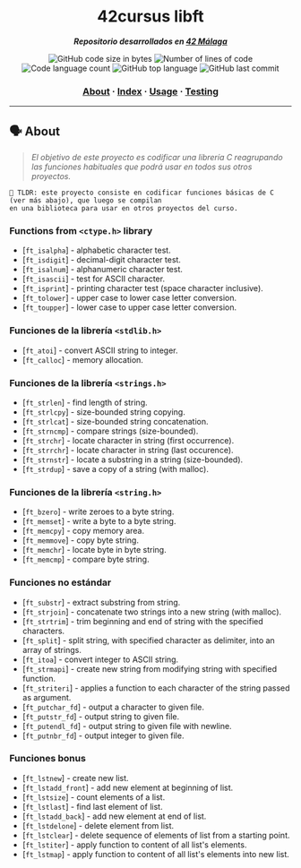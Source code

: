 <h1 align="center">
  42cursus libft
</h1>

<p align="center">
  <b><i>Repositorio desarrollados en <a href="https://www.42malaga.com/">42 Málaga</a></i></b><br>
</p>

<p align="center">
	<img alt="GitHub code size in bytes" src="https://img.shields.io/github/languages/code-size/Selio30/42-libft?color=blueviolet" />
	<img alt="Number of lines of code" src="https://img.shields.io/tokei/lines/github/Selio30/42-libft?color=blueviolet" />
	<img alt="Code language count" src="https://img.shields.io/github/languages/count/Selio30/42-libft?color=blue" />
	<img alt="GitHub top language" src="https://img.shields.io/github/languages/top/Selio30/42-libft?color=blue" />
	<img alt="GitHub last commit" src="https://img.shields.io/github/last-commit/Selio30/42-libft?color=brightgreen" />
</p>

<h3 align="center">
	<a href="#%EF%B8%8F-about">About</a>
	<span> · </span>
	<a href="#-index">Index</a>
	<span> · </span>
	<a href="#%EF%B8%8F-usage">Usage</a>
	<span> · </span>
	<a href="#-testing">Testing</a>
</h3>

---

## 🗣️ About

> _El objetivo de este proyecto es codificar una librería C reagrupando las funciones habituales que podrá usar en todos sus otros proyectos._

	🚀 TLDR: este proyecto consiste en codificar funciones básicas de C (ver más abajo), que luego se compilan
	en una biblioteca para usar en otros proyectos del curso.

### Functions from `<ctype.h>` library

* [`ft_isalpha`]			- alphabetic character test.
* [`ft_isdigit`]			- decimal-digit character test.
* [`ft_isalnum`]			- alphanumeric character test.
* [`ft_isascii`]		  - test for ASCII character. 
* [`ft_isprint`]			- printing character test (space character inclusive).
* [`ft_tolower`]			- upper case to lower case letter conversion.
* [`ft_toupper`]			- lower case to upper case letter conversion.

### Funciones de la librería `<stdlib.h>`

* [`ft_atoi`]		      - convert ASCII string to integer.
* [`ft_calloc`]	      - memory allocation.

### Funciones de la librería `<strings.h>`

* [`ft_strlen`]			  - find length of string.
* [`ft_strlcpy`]		  - size-bounded string copying.
* [`ft_strlcat`]    	- size-bounded string concatenation.
* [`ft_strncmp`]  		- compare strings (size-bounded).
* [`ft_strchr`]		  	- locate character in string (first occurrence).
* [`ft_strrchr`]		  - locate character in string (last occurence).
* [`ft_strnstr`]  		- locate a substring in a string (size-bounded).
* [`ft_strdup`]		  	- save a copy of a string (with malloc).

### Funciones de la librería `<string.h>`

* [`ft_bzero`]	  	  - write zeroes to a byte string.
* [`ft_memset`]   	  - write a byte to a byte string.
* [`ft_memcpy`]		    - copy memory area.
* [`ft_memmove`]	    - copy byte string.
* [`ft_memchr`]		    - locate byte in byte string.
* [`ft_memcmp`]	      - compare byte string.

### Funciones no estándar

* [`ft_substr`]				- extract substring from string.
* [`ft_strjoin`]		  - concatenate two strings into a new string (with malloc).
* [`ft_strtrim`]			- trim beginning and end of string with the specified characters.
* [`ft_split`]			  - split string, with specified character as delimiter, into an array of strings.
* [`ft_itoa`]					- convert integer to ASCII string.
* [`ft_strmapi`]			- create new string from modifying string with specified function.
* [`ft_striteri`]			- applies a function to each character of the string passed as argument.
* [`ft_putchar_fd`]		- output a character to given file.
* [`ft_putstr_fd`]		- output string to given file.
* [`ft_putendl_fd`]		- output string to given file with newline.
* [`ft_putnbr_fd`]		- output integer to given file.

### Funciones bonus

* [`ft_lstnew`]				- create new list.
* [`ft_lstadd_front`] - add new element at beginning of list.
* [`ft_lstsize`]			- count elements of a list.
* [`ft_lstlast`]			- find last element of list.
* [`ft_lstadd_back`]	- add new element at end of list.
* [`ft_lstdelone`]		- delete element from list.
* [`ft_lstclear`]			- delete sequence of elements of list from a starting point.
* [`ft_lstiter`]		  - apply function to content of all list's elements.
* [`ft_lstmap`]			  - apply function to content of all list's elements into new list.
